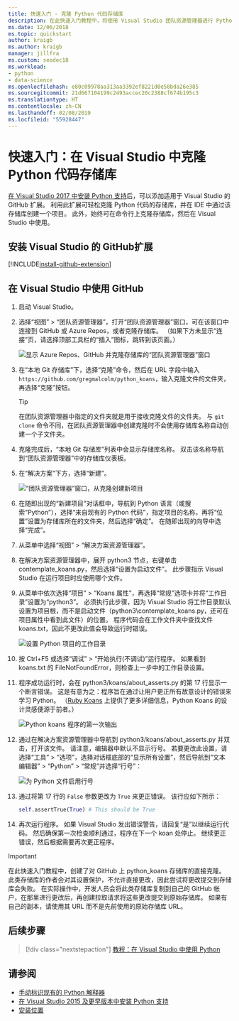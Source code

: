 ```yaml
---
title: 快速入门 - 克隆 Python 代码存储库
description: 在此快速入门教程中，将使用 Visual Studio 团队资源管理器进行 Python koans 存储库克隆，从而在 Visual Studio 中创建 Python 项目。
ms.date: 12/06/2018
ms.topic: quickstart
author: kraigb
ms.author: kraigb
manager: jillfra
ms.custom: seodec18
ms.workload:
- python
- data-science
ms.openlocfilehash: e80c09978aa313aa3392ef8221d0e58bda26e385
ms.sourcegitcommit: 21d667104199c2493accec20c2388cf674b195c3
ms.translationtype: HT
ms.contentlocale: zh-CN
ms.lasthandoff: 02/08/2019
ms.locfileid: "55928447"
---
```

# <a name="quickstart-clone-a-repository-of-python-code-in-visual-studio"></a>快速入门：在 Visual Studio 中克隆 Python 代码存储库

[在 Visual Studio 2017 中安装 Python 支持](installing-python-support-in-visual-studio.md)后，可以添加适用于 Visual Studio 的 GitHub 扩展。 利用此扩展可轻松克隆 Python 代码的存储库，并在 IDE 中通过该存储库创建一个项目。 此外，始终可在命令行上克隆存储库，然后在 Visual Studio 中使用。

## <a name="install-the-github-extension-for-visual-studio"></a>安装 Visual Studio 的 GitHub扩展

[!INCLUDE[install-github-extension](includes/install-github-extension.md)]

## <a name="work-with-github-in-visual-studio"></a>在 Visual Studio 中使用 GitHub

1. 启动 Visual Studio。

1. 选择“视图” > “团队资源管理器”，打开“团队资源管理器”窗口，可在该窗口中连接到 GitHub 或 Azure Repos，或者克隆存储库。 （如果下方未显示“连接”页，请选择顶部工具栏的“插入”图标，跳转到该页面。）

    ![显示 Azure Repos、GitHub 并克隆存储库的“团队资源管理器”窗口](media/team-explorer.png)

1. 在“本地 Git 存储库”下，选择“克隆”命令，然后在 URL 字段中输入 `https://github.com/gregmalcolm/python_koans`，输入克隆文件的文件夹，再选择“克隆”按钮。

    > [!Tip]
    > 在团队资源管理器中指定的文件夹就是用于接收克隆文件的文件夹。 与 `git clone` 命令不同，在团队资源管理器中创建克隆时不会使用存储库名称自动创建一个子文件夹。

1. 克隆完成后，“本地 Git 存储库”列表中会显示存储库名称。 双击该名称导航到“团队资源管理器”中的存储库仪表板。

1. 在“解决方案”下方，选择“新建”。

    ![“团队资源管理器”窗口，从克隆创建新项目](media/team-explorer-new-project.png)

1. 在随即出现的“新建项目”对话框中，导航到 Python 语言（或搜索“Python”），选择“来自现有的 Python 代码”，指定项目的名称，再将“位置”设置为存储库所在的文件夹，然后选择“确定”。 在随即出现的向导中选择“完成”。

1. 从菜单中选择“视图” > “解决方案资源管理器”。

1. 在解决方案资源管理器中，展开 python3 节点，右键单击 contemplate_koans.py，然后选择“设置为启动文件”。 此步骤指示 Visual Studio 在运行项目时应使用哪个文件。

1. 从菜单中依次选择“项目” > “Koans 属性”，再选择“常规”选项卡并将“工作目录”设置为“python3”。 必须执行此步骤，因为 Visual Studio 将工作目录默认设置为项目根，而不是启动文件（python3\contemplate_koans.py，还可在项目属性中看到此文件）的位置。 程序代码会在工作文件夹中查找文件 koans.txt，因此不更改此值会导致运行时错误。

    ![设置 Python 项目的工作目录](media/projects-set-working-directory.png)

1. 按 Ctrl+F5 或选择“调试” > “开始执行(不调试)”运行程序。 如果看到 koans.txt 的 FileNotFoundError，则检查上一步中的工作目录设置。

1. 程序成功运行时，会在 python3/koans/about_asserts.py 的第 17 行显示一个断言错误。 这是有意为之：程序旨在通过让用户更正所有故意设计的错误来学习 Python。 （[Ruby Koans](https://rubykoans.com/) 上提供了更多详细信息，Python Koans 的设计灵感便源于前者。）

    ![Python koans 程序的第一次输出](media/koans-output.png)

1. 通过在解决方案资源管理器中导航到 python3/koans/about_asserts.py 并双击，打开该文件。 请注意，编辑器中默认不显示行号。 若要更改此设置，请选择“工具” > “选项”，选择对话框底部的“显示所有设置”，然后导航到“文本编辑器” > “Python” > “常规”并选择“行号”：

    ![为 Python 文件启用行号](media/options-general-line-numbers.png)

1. 通过将第 17 行的 `False` 参数更改为 `True` 来更正错误。 该行应如下所示：

    ```python
    self.assertTrue(True) # This should be True
    ```

1. 再次运行程序。 如果 Visual Studio 发出错误警告，请回复“是”以继续运行代码。 然后确保第一次检查顺利通过，程序在下一个 koan 处停止。 继续更正错误，然后根据需要再次更正程序。

> [!Important]
> 在此快速入门教程中，创建了对 GitHub 上 python_koans 存储库的直接克隆。 此类存储库的作者会对其设置保护，不允许直接更改，因此尝试将更改提交到存储库会失败。 在实际操作中，开发人员会将此类存储库复制到自己的 GitHub 帐户，在那里进行更改后，再创建拉取请求将这些更改提交到原始存储库。 如果有自己的副本，请使用其 URL 而不是先前使用的原始存储库 URL。

## <a name="next-steps"></a>后续步骤

> [!div class="nextstepaction"]
> [教程：在 Visual Studio 中使用 Python](tutorial-working-with-python-in-visual-studio-step-01-create-project.md)

## <a name="see-also"></a>请参阅

- [手动标识现有的 Python 解释器](managing-python-environments-in-visual-studio.md#manually-identify-an-existing-environment)
- [在 Visual Studio 2015 及更早版本中安装 Python 支持](installing-python-support-in-visual-studio.md)
- [安装位置](installing-python-support-in-visual-studio.md#install-locations)
